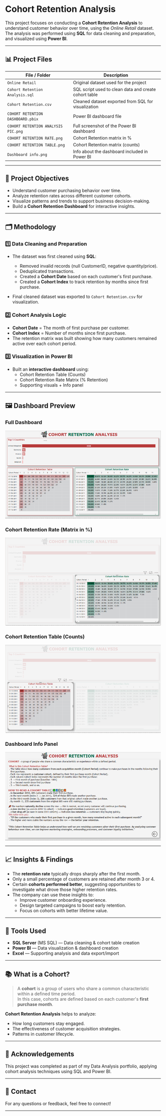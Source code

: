 # Cohort Retention Analysis

This project focuses on conducting a **Cohort Retention Analysis** to understand customer behavior over time, using the *Online Retail* dataset. The analysis was performed using **SQL** for data cleaning and preparation, and visualized using **Power BI**.

---

## 📊 Project Files

| File / Folder                       | Description                                          |
|-------------------------------------|------------------------------------------------------|
| `Online Retail`                     | Original dataset used for the project                |
| `Cohort Retention Analysis.sql`     | SQL script used to clean data and create cohort table |
| `Cohort Retention.csv`              | Cleaned dataset exported from SQL for visualization  |
| `COHORT RETENTION DASHBOARD.pbix`   | Power BI dashboard file                              |
| `COHORT RETENTION ANALYSIS PIC.png` | Full screenshot of the Power BI dashboard            |
| `COHORT RETENTION RATE.png`         | Cohort Retention matrix in %                         |
| `COHORT RETENTION TABLE.png`        | Cohort Retention matrix (counts)                     |
| `Dashboard info.png`                | Info about the dashboard included in Power BI        |

---

## 📌 Project Objectives

- Understand customer purchasing behavior over time.
- Analyze retention rates across different customer cohorts.
- Visualize patterns and trends to support business decision-making.
- Build a **Cohort Retention Dashboard** for interactive insights.

---

## 🗂 Methodology

### 1️⃣ Data Cleaning and Preparation

- The dataset was first cleaned using **SQL**:
    - Removed invalid records (null CustomerID, negative quantity/price).
    - Deduplicated transactions.
    - Created a **Cohort Date** based on each customer's first purchase.
    - Created a **Cohort Index** to track retention by months since first purchase.

- Final cleaned dataset was exported to `Cohort Retention.csv` for visualization.

### 2️⃣ Cohort Analysis Logic

- **Cohort Date** = The month of first purchase per customer.
- **Cohort Index** = Number of months since first purchase.
- The retention matrix was built showing how many customers remained active over each cohort period.

### 3️⃣ Visualization in Power BI

- Built an **interactive dashboard** using:
    - Cohort Retention Table (Counts)
    - Cohort Retention Rate Matrix (% Retention)
    - Supporting visuals + Info panel

---

## 🖼️ Dashboard Preview

### Full Dashboard

![Cohort Retention Rate](COHORT%20RETENTION%20ANALYSIS%20PIC.png)

### Cohort Retention Rate (Matrix in %)

![Cohort Retention Rate](COHORT%20RETENTION%20RATE.png)

### Cohort Retention Table (Counts)

![Cohort Retention Table](COHORT%20RETENTION%20TABLE.png)

### Dashboard Info Panel

![Dashboard Info](Dashboard%20info.png)

---

## 📈 Insights & Findings

- The **retention rate** typically drops sharply after the first month.
- Only a small percentage of customers are retained after month 3 or 4.
- Certain **cohorts performed better**, suggesting opportunities to investigate what drove those higher retention rates.
- The company can use these insights to:
    - Improve customer onboarding experience.
    - Design targeted campaigns to boost early retention.
    - Focus on cohorts with better lifetime value.

---

## 🚀 Tools Used

- **SQL Server** (MS SQL) — Data cleaning & cohort table creation
- **Power BI** — Data visualization & dashboard creation
- **Excel** — Supporting analysis and data export/import

---

## 📚 What is a Cohort?

> A **cohort** is a group of users who share a common characteristic within a defined time period.  
In this case, cohorts are defined based on each customer's **first purchase month**.

**Cohort Retention Analysis** helps to analyze:
- How long customers stay engaged.
- The effectiveness of customer acquisition strategies.
- Patterns in customer lifecycle.

---

## 🤝 Acknowledgements

This project was completed as part of my Data Analysis portfolio, applying cohort analysis techniques using SQL and Power BI.

---

## 💬 Contact

For any questions or feedback, feel free to connect!

---

